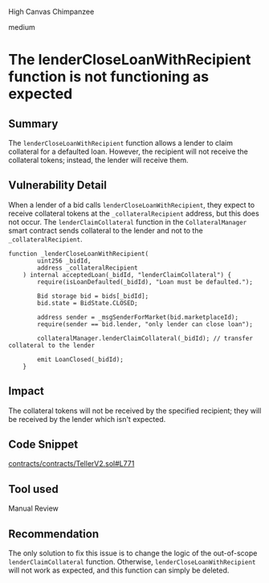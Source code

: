 High Canvas Chimpanzee

medium

# The lenderCloseLoanWithRecipient function is not functioning as expected

## Summary

The `lenderCloseLoanWithRecipient` function allows a lender to claim collateral for a defaulted loan. However, the recipient will not receive the collateral tokens; instead, the lender will receive them.

## Vulnerability Detail

When a lender of a bid calls `lenderCloseLoanWithRecipient`, they expect to receive collateral tokens at the `_collateralRecipient` address, but this does not occur.
The `lenderClaimCollateral` function in the `CollateralManager` smart contract sends collateral to the lender and not to the `_collateralRecipient`.
```solidity
function _lenderCloseLoanWithRecipient(
        uint256 _bidId,
        address _collateralRecipient
    ) internal acceptedLoan(_bidId, "lenderClaimCollateral") {
        require(isLoanDefaulted(_bidId), "Loan must be defaulted.");

        Bid storage bid = bids[_bidId];
        bid.state = BidState.CLOSED;

        address sender = _msgSenderForMarket(bid.marketplaceId);
        require(sender == bid.lender, "only lender can close loan");

        collateralManager.lenderClaimCollateral(_bidId); // transfer collateral to the lender

        emit LoanClosed(_bidId);
    }
```

## Impact
The collateral tokens will not be received by the specified recipient; they will be received by the lender which isn't expected.

## Code Snippet
[contracts/contracts/TellerV2.sol#L771](https://github.com/sherlock-audit/2024-04-teller-finance/blob/main/teller-protocol-v2-audit-2024/packages/contracts/contracts/TellerV2.sol#L771)

## Tool used

Manual Review

## Recommendation
The only solution to fix this issue is to change the logic of the out-of-scope `lenderClaimCollateral` function. Otherwise, `lenderCloseLoanWithRecipient` will not work as expected, and this function can simply be deleted.
